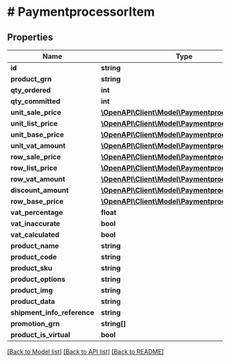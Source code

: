 # # PaymentprocessorItem


## Properties 


Name | Type | Description | Notes
------------ | ------------- | ------------- | -------------
**id**| **string** |   | [optional]
**product_grn**| **string** |   | [optional]
**qty_ordered**| **int** |   | [optional]
**qty_committed**| **int** |   | [optional]
**unit_sale_price**| [**\OpenAPI\Client\Model\PaymentprocessorMoney**](PaymentprocessorMoney.md) |   | [optional]
**unit_list_price**| [**\OpenAPI\Client\Model\PaymentprocessorMoney**](PaymentprocessorMoney.md) |   | [optional]
**unit_base_price**| [**\OpenAPI\Client\Model\PaymentprocessorMoney**](PaymentprocessorMoney.md) |   | [optional]
**unit_vat_amount**| [**\OpenAPI\Client\Model\PaymentprocessorMoney**](PaymentprocessorMoney.md) |   | [optional]
**row_sale_price**| [**\OpenAPI\Client\Model\PaymentprocessorMoney**](PaymentprocessorMoney.md) |   | [optional]
**row_list_price**| [**\OpenAPI\Client\Model\PaymentprocessorMoney**](PaymentprocessorMoney.md) |   | [optional]
**row_vat_amount**| [**\OpenAPI\Client\Model\PaymentprocessorMoney**](PaymentprocessorMoney.md) |   | [optional]
**discount_amount**| [**\OpenAPI\Client\Model\PaymentprocessorMoney**](PaymentprocessorMoney.md) |   | [optional]
**row_base_price**| [**\OpenAPI\Client\Model\PaymentprocessorMoney**](PaymentprocessorMoney.md) |   | [optional]
**vat_percentage**| **float** |   | [optional]
**vat_inaccurate**| **bool** |   | [optional]
**vat_calculated**| **bool** |   | [optional]
**product_name**| **string** |   | [optional]
**product_code**| **string** |   | [optional]
**product_sku**| **string** |   | [optional]
**product_options**| **string** |   | [optional]
**product_img**| **string** |   | [optional]
**product_data**| **string** |   | [optional]
**shipment_info_reference**| **string** |   | [optional]
**promotion_grn**| **string[]** |   | [optional]
**product_is_virtual**| **bool** |   | [optional]


[[Back to Model list]](../../README.md#models) [[Back to API list]](../../README.md#endpoints) [[Back to README]](../../README.md)

